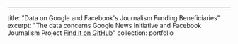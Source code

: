 ---
title: "Data on Google and Facebook's Journalism Funding Beneficiaries"
excerpt: "The data concerns Google News Initiative and Facebook Journalism Project [Find it on GitHub](https://p-charis.github.io/Platform-funding-of-journalism/)"
collection: portfolio

